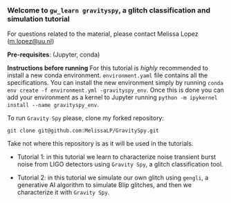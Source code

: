 ### Welcome to `gw_learn gravityspy`, a  glitch classification and simulation tutorial

For questions related to the material, please contact Melissa Lopez (m.lopez@uu.nl)

**Pre-requisites**: (Jupyter, conda)

**Instructions before running** For this tutorial is _highly_ recommended to install a new conda environment. `environment.yaml` file contains all the specifications. You can install the new environment simply by running `conda env create -f environment.yml -gravityspy_env`. Once this is done you can add your environment as a kernel to Jupyter running `python -m ipykernel install --name gravityspy_env`.

To run `Gravity Spy` please, clone my forked repository:

```
git clone git@github.com:MelissaLP/GravitySpy.git
```

Take not where this repository is as it will be used in the tutorials.

- Tutorial 1: in this tutorial we learn to characterize noise transient burst noise from LIGO detectors using `Gravity Spy`, a glitch classification tool.
  
- Tutorial 2: in this tutorial we simulate our own glitch using `gengli`, a generative AI algorithm to simulate Blip glitches, and then we characterize it with `Gravity Spy`.